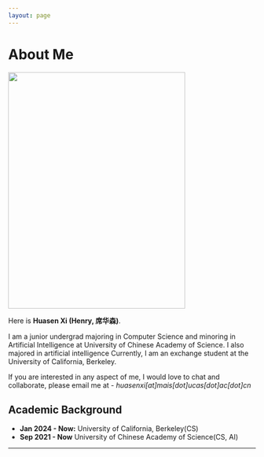 ```yaml
---
layout: page
---
```


# About Me

<img src="https://atopos666.github.io/huasenxi.jpg" class="floatpic" width="360" height="480">

Here is **Huasen Xi (Henry, 席华森)**.

I am a junior undergrad majoring in Computer Science and minoring in Artificial Intelligence at University of Chinese Academy of Science. I also majored in artificial intelligence Currently, I am an exchange student at the University of California, Berkeley. 

If you are interested in any aspect of me, I would love to chat and collaborate, please email me at - *huasenxi[at]mais[dot]ucas[dot]ac[dot]cn*

## Academic Background

- **Jan 2024 - Now:** University of California, Berkeley(CS)
- **Sep 2021 - Now** University of Chinese Academy of Science(CS, AI)

---



